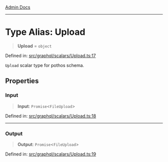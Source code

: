 [Admin Docs](/)

***

# Type Alias: Upload

> **Upload** = `object`

Defined in: [src/graphql/scalars/Upload.ts:17](https://github.com/gautam-divyanshu/talawa-api/blob/1d38acecd3e456f869683fb8dca035a5e42010d5/src/graphql/scalars/Upload.ts#L17)

`Upload` scalar type for pothos schema.

## Properties

### Input

> **Input**: `Promise`\<`FileUpload`\>

Defined in: [src/graphql/scalars/Upload.ts:18](https://github.com/gautam-divyanshu/talawa-api/blob/1d38acecd3e456f869683fb8dca035a5e42010d5/src/graphql/scalars/Upload.ts#L18)

***

### Output

> **Output**: `Promise`\<`FileUpload`\>

Defined in: [src/graphql/scalars/Upload.ts:19](https://github.com/gautam-divyanshu/talawa-api/blob/1d38acecd3e456f869683fb8dca035a5e42010d5/src/graphql/scalars/Upload.ts#L19)
